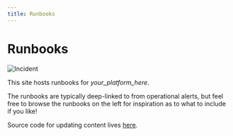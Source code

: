 ```yaml
---
title: Runbooks
---
```


# Runbooks

![Incident](/images/home.png?width=40pc&classes=border,shadow)

This site hosts runbooks for *your_platform_here*.

The runbooks are typically deep-linked to from operational alerts, but feel free to browse the runbooks on the left for inspiration as to what to include if you like!

Source code for updating content lives [here](https://gitlab.com/alexos-dev/runbooks).
